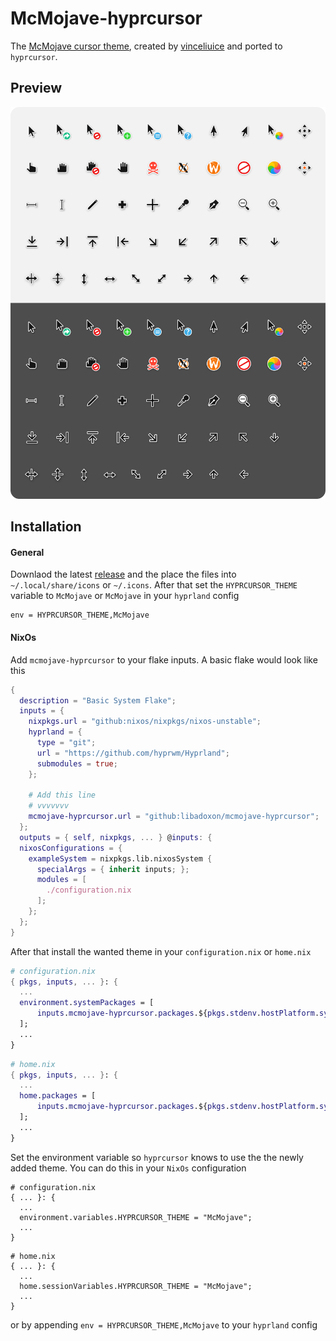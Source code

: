 # McMojave-hyprcursor
The [McMojave cursor theme](https://github.com/vinceliuice/McMojave-cursors), created by [vinceliuice](https://github.com/vinceliuice) and ported to `hyprcursor`.

## Preview
![McMojave](preview.png)

## Installation
#### General
Downlaod the latest [release](ttps://github.com/Libadoxon/mcmojave-hyprcursor/releases) and the place the files into `~/.local/share/icons` or `~/.icons`. After that set the `HYPRCURSOR_THEME` variable to `McMojave` or `McMojave` in your `hyprland` config
```hyprlang
env = HYPRCURSOR_THEME,McMojave
```

#### NixOs
Add `mcmojave-hyprcursor` to your flake inputs. A basic flake would look like this
```nix
{
  description = "Basic System Flake";
  inputs = {
    nixpkgs.url = "github:nixos/nixpkgs/nixos-unstable";
    hyprland = {
      type = "git";
      url = "https://github.com/hyprwm/Hyprland";
      submodules = true;
    };

    # Add this line
    # vvvvvvv
    mcmojave-hyprcursor.url = "github:libadoxon/mcmojave-hyprcursor";
  };
  outputs = { self, nixpkgs, ... } @inputs: {
  nixosConfigurations = {
    exampleSystem = nixpkgs.lib.nixosSystem {
      specialArgs = { inherit inputs; };
      modules = [
        ./configuration.nix
      ];
    };
  };
}
```
After that install the wanted theme in your `configuration.nix` or `home.nix`
```nix
# configuration.nix
{ pkgs, inputs, ... }: {
  ...
  environment.systemPackages = [
      inputs.mcmojave-hyprcursor.packages.${pkgs.stdenv.hostPlatform.system}.default
  ];
  ...
}
```
```nix
# home.nix
{ pkgs, inputs, ... }: {
  ...
  home.packages = [
      inputs.mcmojave-hyprcursor.packages.${pkgs.stdenv.hostPlatform.system}.default
  ];
  ...
}
```
Set the environment variable so `hyprcursor` knows to use the the newly added theme. You can do this in your `NixOs` configuration
```
# configuration.nix
{ ... }: {
  ...
  environment.variables.HYPRCURSOR_THEME = "McMojave";
  ...
}
```
```
# home.nix
{ ... }: {
  ...
  home.sessionVariables.HYPRCURSOR_THEME = "McMojave";
  ...
}
```
or by appending `env = HYPRCURSOR_THEME,McMojave` to your `hyprland` config
